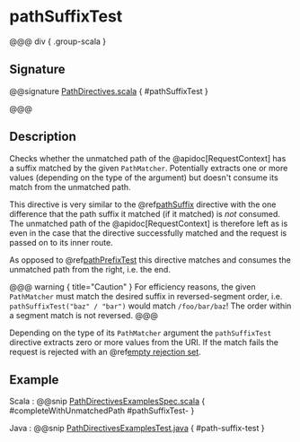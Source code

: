 # pathSuffixTest

@@@ div { .group-scala }

## Signature

@@signature [PathDirectives.scala](/akka-http/src/main/scala/akka/http/scaladsl/server/directives/PathDirectives.scala) { #pathSuffixTest }

@@@

## Description

Checks whether the unmatched path of the @apidoc[RequestContext] has a suffix matched by the given `PathMatcher`.
Potentially extracts one or more values (depending on the type of the argument) but doesn't consume its match from
the unmatched path.

This directive is very similar to the @ref[pathSuffix](pathSuffix.md) directive with the one difference that the path suffix
it matched (if it matched) is *not* consumed. The unmatched path of the @apidoc[RequestContext] is therefore left as
is even in the case that the directive successfully matched and the request is passed on to its inner route.

As opposed to @ref[pathPrefixTest](pathPrefixTest.md) this directive matches and consumes the unmatched path from the right, i.e. the end.

@@@ warning { title="Caution" }
For efficiency reasons, the given `PathMatcher` must match the desired suffix in reversed-segment
order, i.e. `pathSuffixTest("baz" / "bar")` would match `/foo/bar/baz`! The order within a segment match is
not reversed.
@@@

Depending on the type of its `PathMatcher` argument the `pathSuffixTest` directive extracts zero or more values from
the URI. If the match fails the request is rejected with an @ref[empty rejection set](../../rejections.md#empty-rejections).

## Example

Scala
:  @@snip [PathDirectivesExamplesSpec.scala]($test$/scala/docs/http/scaladsl/server/directives/PathDirectivesExamplesSpec.scala) { #completeWithUnmatchedPath #pathSuffixTest- }

Java
:  @@snip [PathDirectivesExamplesTest.java]($test$/java/docs/http/javadsl/server/directives/PathDirectivesExamplesTest.java) { #path-suffix-test }
